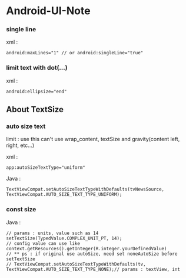 # Android-UI-Note

### single line

xml :

    android:maxLines="1" // or android:singleLine="true"

### limit text with dot(...)

xml :

    android:ellipsize="end"

## About TextSize
### auto size text

limit : use this can't use wrap_content, textSize and gravity(content left, right, etc...)

xml :

    app:autoSizeTextType="uniform"

Java : 

    TextViewCompat.setAutoSizeTextTypeWithDefaults(tvNewsSource, TextViewCompat.AUTO_SIZE_TEXT_TYPE_UNIFORM);  

### const size

Java :
    
    // params : units, value such as 14
    setTextSize(TypedValue.COMPLEX_UNIT_PT, 14);
    // config value can use like context.getResources().getInteger(R.integer.yourDefinedValue) 
    // ** ps : if original use autoSize, need set noneAutoSize before setTextSize
    // TextViewCompat.setAutoSizeTextTypeWithDefaults(tv, TextViewCompat.AUTO_SIZE_TEXT_TYPE_NONE);// params : textView, int    
    
